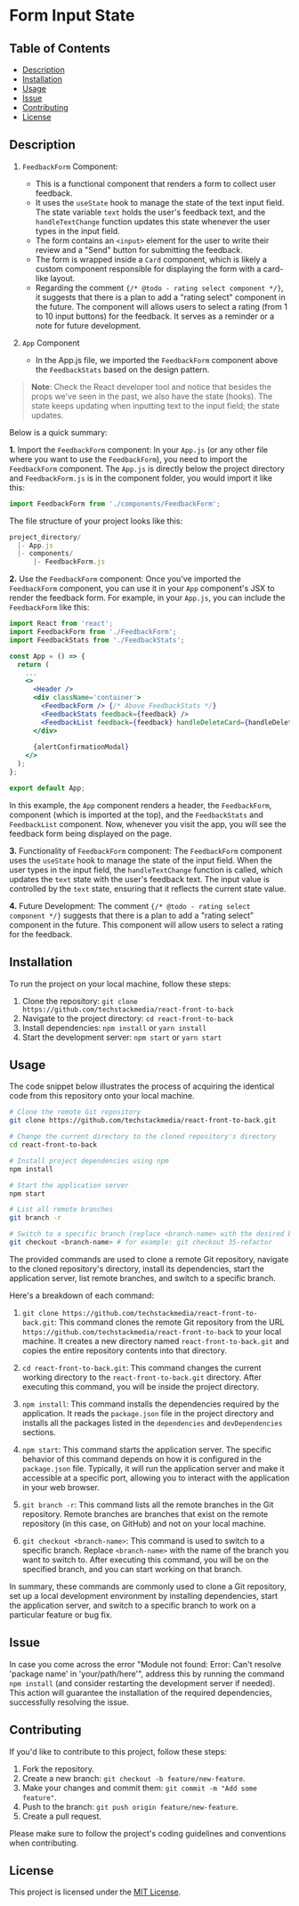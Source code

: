 # Form Input State

## Table of Contents

- [Description](#description)
- [Installation](#installation)
- [Usage](#usage)
- [Issue](#issue)
- [Contributing](#contributing)
- [License](#license)

## Description

1. `FeedbackForm` Component:

   - This is a functional component that renders a form to collect user feedback.
   - It uses the `useState` hook to manage the state of the text input field. The state variable `text` holds the user's feedback text, and the `handleTextChange` function updates this state whenever the user types in the input field.
   - The form contains an `<input>` element for the user to write their review and a "Send" button for submitting the feedback.
   - The form is wrapped inside a `Card` component, which is likely a custom component responsible for displaying the form with a card-like layout.
   - Regarding the comment `{/* @todo - rating select component */}`, it suggests that there is a plan to add a "rating select" component in the future. The component will allows users to select a rating (from 1 to 10 input buttons) for the feedback. It serves as a reminder or a note for future development.

2. `App` Component
   - In the App.js file, we imported the `FeedbackForm` component above the `FeedbackStats` based on the design pattern.

> **Note**: Check the React developer tool and notice that besides the props we've seen in the past, we also have the state (hooks). The state keeps updating when inputting text to the input field; the state updates.

Below is a quick summary:

**1.** Import the `FeedbackForm` component:
   In your `App.js` (or any other file where you want to use the `FeedbackForm`), you need to import the `FeedbackForm` component. The `App.js` is directly below the project directory and `FeedbackForm.js` is in the component folder, you would import it like this:

```jsx
import FeedbackForm from './components/FeedbackForm';
```

The file structure of your project looks like this:

```jsx
project_directory/
  |- App.js
  |- components/
      |- FeedbackForm.js
```

**2.** Use the `FeedbackForm` component:
   Once you've imported the `FeedbackForm` component, you can use it in your `App` component's JSX to render the feedback form. For example, in your `App.js`, you can include the `FeedbackForm` like this:

```jsx
import React from 'react';
import FeedbackForm from './FeedbackForm';
import FeedbackStats from './FeedbackStats';

const App = () => {
  return (
    ...
    <>
      <Header />
      <div className='container'>
        <FeedbackForm /> {/* Above FeedbackStats */}
        <FeedbackStats feedback={feedback} />
        <FeedbackList feedback={feedback} handleDeleteCard={handleDeleteCard} />
      </div>
 
      {alertConfirmationModal}
    </>
  );
};

export default App;
```

In this example, the `App` component renders a header, the `FeedbackForm`, component (which is imported at the top), and the `FeedbackStats` and `FeedbackList` component. Now, whenever you visit the app, you will see the feedback form being displayed on the page.

**3.** Functionality of `FeedbackForm` component:
   The `FeedbackForm` component uses the `useState` hook to manage the state of the input field. When the user types in the input field, the `handleTextChange` function is called, which updates the `text` state with the user's feedback text. The input value is controlled by the `text` state, ensuring that it reflects the current state value.

**4.** Future Development:
   The comment `{/* @todo - rating select component */}` suggests that there is a plan to add a "rating select" component in the future. This component will allow users to select a rating for the feedback.

## Installation

To run the project on your local machine, follow these steps:

1. Clone the repository: `git clone https://github.com/techstackmedia/react-front-to-back`
2. Navigate to the project directory: `cd react-front-to-back`
3. Install dependencies: `npm install` or `yarn install`
4. Start the development server: `npm start` or `yarn start`

## Usage

The code snippet below illustrates the process of acquiring the identical code from this repository onto your local machine.

```bash
# Clone the remote Git repository
git clone https://github.com/techstackmedia/react-front-to-back.git

# Change the current directory to the cloned repository's directory
cd react-front-to-back

# Install project dependencies using npm
npm install

# Start the application server
npm start

# List all remote branches
git branch -r

# Switch to a specific branch (replace <branch-name> with the desired branch name)
git checkout <branch-name> # for example: git checkout 35-refactor
```

The provided commands are used to clone a remote Git repository, navigate to the cloned repository's directory, install its dependencies, start the application server, list remote branches, and switch to a specific branch.

Here's a breakdown of each command:

1. `git clone https://github.com/techstackmedia/react-front-to-back.git`: This command clones the remote Git repository from the URL `https://github.com/techstackmedia/react-front-to-back` to your local machine. It creates a new directory named `react-front-to-back.git` and copies the entire repository contents into that directory.

2. `cd react-front-to-back.git`: This command changes the current working directory to the `react-front-to-back.git` directory. After executing this command, you will be inside the project directory.

3. `npm install`: This command installs the dependencies required by the application. It reads the `package.json` file in the project directory and installs all the packages listed in the `dependencies` and `devDependencies` sections.

4. `npm start`: This command starts the application server. The specific behavior of this command depends on how it is configured in the `package.json` file. Typically, it will run the application server and make it accessible at a specific port, allowing you to interact with the application in your web browser.

5. `git branch -r`: This command lists all the remote branches in the Git repository. Remote branches are branches that exist on the remote repository (in this case, on GitHub) and not on your local machine.

6. `git checkout <branch-name>`: This command is used to switch to a specific branch. Replace `<branch-name>` with the name of the branch you want to switch to. After executing this command, you will be on the specified branch, and you can start working on that branch.

In summary, these commands are commonly used to clone a Git repository, set up a local development environment by installing dependencies, start the application server, and switch to a specific branch to work on a particular feature or bug fix.

## Issue

In case you come across the error "Module not found: Error: Can't resolve 'package name' in 'your/path/here'", address this by running the command `npm install` (and consider restarting the development server if needed). This action will guarantee the installation of the required dependencies, successfully resolving the issue.

## Contributing

If you'd like to contribute to this project, follow these steps:

1. Fork the repository.
2. Create a new branch: `git checkout -b feature/new-feature`.
3. Make your changes and commit them: `git commit -m "Add some feature"`.
4. Push to the branch: `git push origin feature/new-feature`.
5. Create a pull request.

Please make sure to follow the project's coding guidelines and conventions when contributing.

## License

This project is licensed under the [MIT License](https://opensource.org/licenses/MIT).
